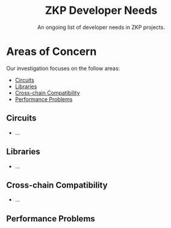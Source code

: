 <div align="center">
  <h1 align="center">ZKP Developer Needs</h1>
  <p align="center">An ongoing list of developer needs in ZKP projects.</p>
</div>

Areas of Concern
=================
Our investigation focuses on the follow areas: 
* [Circuits](#circuits)
* [Libraries](#libraries)
* [Cross-chain Compatibility](#cross-chain-compatibility)
* [Performance Problems](#performance-problems)

## Circuits
- ...

## Libraries 
- ...

## Cross-chain Compatibility 
- ... 

## Performance Problems
